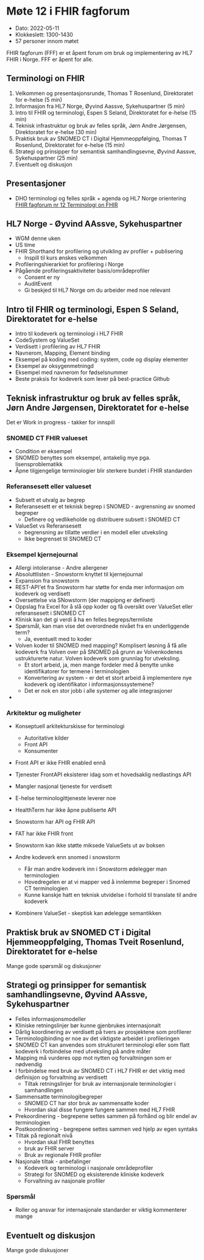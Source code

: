 # Møte 12 i FHIR fagforum

* Dato: 2022-05-11
* Klokkeslett: 1300-1430
* 57 personer innom møtet

FHIR fagforum (FFF) er et åpent forum om bruk og implementering av HL7 FHIR i Norge. FFF er åpent for alle.

## Terminologi on FHIR

1. Velkommen og presentasjonsrunde, Thomas T Rosenlund, Direktoratet for e-helse (5 min)
1. Informasjon fra HL7 Norge, Øyvind Aassve, Sykehuspartner (5 min)
1. Intro til FHIR og terminologi, Espen S Seland, Direktoratet for e-helse (15 min)
1. Teknisk infrastruktur og bruk av felles språk, Jørn Andre Jørgensen, Direktoratet for e-helse (30 min)
1. Praktisk bruk av SNOMED CT i Digital Hjemmeoppfølging, Thomas T Rosenlund, Direktoratet for e-helse (15 min)
1. Strategi og prinsipper for semantisk samhandlingsevne, Øyvind Aassve, Sykehuspartner (25 min)
1. Eventuelt og diskusjon

## Presentasjoner

* DHO terminologi og felles språk + agenda og HL7 Norge orientering [FHIR fagforum nr 12 Terminologi on FHIR](../presentasjon/2022-05-11-FHIR-fagforum-12.pdf)

## HL7 Norge - Øyvind AAssve, Sykehuspartner

* WGM denne uken
* US time
* FHIR Shorthand for profilering og utvikling av profiler + publisering
  * Inspill til kurs ønskes velkommen
* Profileringshierarkiet for profilering i Norge
* Pågående profileringsaktiviteter basis/områdeprofiler
  * Consent er ny
  * AuditEvent 
  * Gi beskjed til HL7 Norge om du arbeider med noe relevant

## Intro til FHIR og terminologi, Espen S Seland, Direktoratet for e-helse

* Intro til kodeverk og terminologi i HL7 FHIR
* CodeSystem og ValueSet
* Verdisett i profilering av HL7 FHIR
* Navnerom, Mapping, Element binding
* Eksempel på koding med coding: system, code og display elementer
* Eksempel av oksygenmetningd
* Eksempel med navnerom for fødselsnummer
* Beste praksis for kodeverk som lever på best-practice Github

## Teknisk infrastruktur og bruk av felles språk, Jørn Andre Jørgensen, Direktoratet for e-helse

Det er Work in progress - takker for innspill

### SNOMED CT FHIR valueset

* Condition er eksempel
* SNOMED benyttes som eksempel, antakelig mye pga. lisensproblematikk
* Åpne tilgjengelige terminologier blir sterkere bundet i FHIR standarden

### Referansesett eller valueset

* Subsett et utvalg av begrep
* Referansesett er et teknisk begrep i SNOMED - avgrensning av snomed begreper
  * Definere og vedlikeholde og distribuere subsett i SNOMED CT
* ValueSet vs Referansesett
  * begrensning av tillatte verdier i en modell eller utveksling
  * Ikke begrenset til SNOMED CT

### Eksempel kjernejournal

* Allergi intoleranse - Andre allergener
* Absoluttlisten - Snowstorm knyttet til kjernejournal
* Expansion fra snowstorm
* REST-API'et fra Snowstorm har støtte for enda mer informasjon om kodeverk og verdisett
* Oversettelse via SNowstorm (der mappipng er definert)
* Oppslag fra Excel for å slå opp koder og få oversikt over ValueSet eller referansesett i SNOMED CT
* Klinisk kan det gi verdi å ha en felles begreps/termliste
* Spørsmål, kan man vise det overordnede nivået fra en underliggende term?
  * Ja, eventuelt med to koder
* Volven koder til SNOMED med mapping? Komplisert løsning å få alle kodeverk fra Volven over på SNOMED på grunn av Volvenkodenes ustrukturerte natur. Volven kodeverk som grunnlag for utveksling.
  * Et stort arbeid, ja, men mange fordeler med å benytte unike identifikatorer for termene i terminologien
  * Konvertering av system - er det et stort arbeid å implementere nye kodeverk og identifikator i informasjonssystemene?
  * Det er nok en stor jobb i alle systemer og alle integrasjoner
* 
### Arkitektur og muligheter

* Konseptuell arkitekturskisse for terminologi
  * Autoritative kilder
  * Front API
  * Konsumenter
* Front API er ikke FHIR enabled ennå
* Tjenester FrontAPI eksisterer idag som et hovedsaklig nedlastings API

* Mangler nasjonal tjeneste for verdisett
* E-helse terminologittjeneste leverer noe
* HealthTerm har ikke åpne publiserte API
* Snowstorm har API og FHIR API
* FAT har ikke FHIR front
* Snowstorm kan ikke støtte miksede ValueSets ut av boksen

* Andre kodeverk enn snomed i snowstorm
  * Får man andre kodeverk inn i Snowstorm ødelegger man terminologien
  * Hovedregelen er at vi mapper ved å innlemme begreper i Snomed  CT terminologien
  * Kunne kanskje hatt en teknisk utvidelse i forhold til translate til andre kodeverk
* Kombinere ValueSet - skeptisk kan ødelegge semantikken

## Praktisk bruk av SNOMED CT i Digital Hjemmeoppfølging, Thomas Tveit Rosenlund, Direktoratet for e-helse

Mange gode spørsmål og diskusjoner

## Strategi og prinsipper for semantisk samhandlingsevne, Øyvind AAssve, Sykehuspartner

* Felles informasjonsmodeller
* Kliniske retningslinjer bør kunne gjenbrukes internasjonalt
* Dårlig koordinering av verdisett på tvers av prosjektene som profilerer
* Terminologibinding er noe  av det viktigste arbeidet i profileringen
* SNOMED CT kan anvendes som strukturert terminologi eller som flatt kodeverk i forbindelse med utveksling på andre måter
* Mapping må vurderes opp mot nytten og forvaltningen som er nødvendig
* I forbindelse med bruk av SNOMED CT i HL7 FHIR er det viktig med definisjon og forvaltning av verdisett
  * Tiltak retningslinjer for bruk av internasjonale terminologier i samhandlingen
* Sammensatte terminologibegreper
  * SNOMED CT har stor bruk av sammensatte koder
  * Hvordan skal disse fungere fungere sammen med HL7 FHIR
* Prekoordinering - begrepene settes sammen på forhånd og blir endel av terminologien
* Postkoordinering - begrepene settes sammen ved hjelp av egen syntaks
* Tiltak på regionalt nivå
  * Hvordan skal FHIR benyttes
  * bruk av FHIR server
  * Bruk av regionale FHIR profiler
* Nasjonale tiltak - anbefalinger
  * Kodeverk og terminologi i nasjonale områdeprofiler
  * Strategi for SNOMED og eksisterende kliniske kodeverk
  * Forvaltning av nasjonale profiler

### Spørsmål

* Roller og ansvar for internasjonale standarder er viktig kommenterer mange

## Eventuelt og diskusjon

Mange gode diskusjoner


